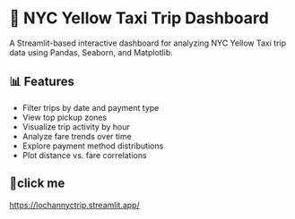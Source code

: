 # 🚖 NYC Yellow Taxi Trip Dashboard

A Streamlit-based interactive dashboard for analyzing NYC Yellow Taxi trip data using Pandas, Seaborn, and Matplotlib.

## 📊 Features

- Filter trips by date and payment type
- View top pickup zones
- Visualize trip activity by hour
- Analyze fare trends over time
- Explore payment method distributions
- Plot distance vs. fare correlations

## 📁click me

https://lochannyctrip.streamlit.app/


